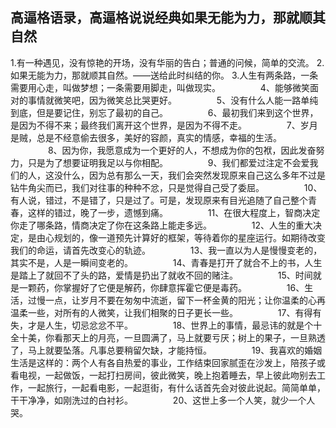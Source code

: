 ## 高逼格语录，高逼格说说经典如果无能为力，那就顺其自然

1.有一种遇见，没有惊艳的开场，没有华丽的告白；普通的问候，简单的交流。
2.如果无能为力，那就顺其自然。——送给此时纠结的你。
3.人生有两条路，一条需要用心走，叫做梦想；一条需要用脚走，叫做现实。
　　
　　4、能够微笑面对的事情就微笑吧，因为微笑总比哭更好。
　　
　　5、没有什么人能一路单纯到底，但是要记住，别忘了最初的自己。
　　
　　6、最初我们来到这个世界，是因为不得不来；最终我们离开这个世界，是因为不得不走。
　　
　　7、岁月是贼，总是不经意偷去很多，美好的容颜，真实的情感，幸福的生活。
　　
　　8、因为你，我愿意成为一个更好的人，不想成为你的包袱，因此发奋努力，只是为了想要证明我足以与你相配。
　　
　　9、我们都爱过注定不会爱我们的人，这没什么，因为总有那么一天，我们会突然发现原来自己这么多年不过是钻牛角尖而已，我们对往事的种种不忿，只是觉得自己受了委屈。
　　
　　10、有人说，错过，不是错了，只是过了。可是，发现原来有目光追随了自己整个青春，这样的错过，晚了一步，遗憾到痛。
　　
　　11、在很大程度上，智商决定你走了哪条路，情商决定了你在这条路上能走多远。
　　
　　12、人生的重大决定，是由心规划的，像一道预先计算好的框架，等待着你的星座运行。如期待改变我们的命运，请首先改变心的轨迹。
　　
　　13、我一直以为人是慢慢变老的，其实不是，人是一瞬间变老的。
　　
　　14、青春是打开了就合不上的书，人生是踏上了就回不了头的路，爱情是扔出了就收不回的赌注。
　　
　　15、时间就是一颗药，你掌握好了它便是解药，你肆意挥霍它便是毒药。
　　
　　16、生活，过慢一点，让岁月不要在匆匆中流逝，留下一杯金黄的阳光；让你温柔的心再温柔一些，对所有的人微笑，让我们相聚的日子更长一些。
　　
　　17、有得有失，才是人生，切忌忿忿不平。
　　
　　18、世界上的事情，最忌讳的就是个十全十美，你看那天上的月亮，一旦圆满了，马上就要亏厌；树上的果子，一旦熟透了，马上就要坠落。凡事总要稍留欠缺，才能持恒。
　　
　　19、我喜欢的婚姻生活是这样的：两个人有各自热爱的事业，工作结束回家腻歪在沙发上，陪孩子或看电视，一起做饭，一起打扫房间，彼此微笑，晚上抱着睡去，早上彼此吻别去工作，一起旅行，一起看电影，一起逛街，有什么话首先会对彼此说起。简简单单，干干净净，如刚洗过的白衬衫。
　　
　　20、这世上多一个人笑，就少一个人哭。
